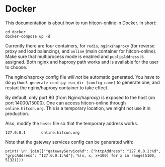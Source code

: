 # Docker

This documentation is about how to run hitcon-online in Docker.
In short:
```
cd docker
docker-compose up -d
```

Currently there are four containers, for `redis`, `nginx`/`haproxy` (for reverse proxy and load balancing), and `online` (main container for hitcon-online). Make sure that multiprocess mode is enabled and `publicAddress` is assigned. Both nginx and haproxy path works and is available for the user to choose.

The nginx/haproxy config file *will not* be automatic generated. You have to do `python3 generate-conf.py run_dir [config name]` to generate one, and restart the nginx/haproxy container to take effect.

By default, only port 80 (from Nginx/haproxy) is exposed to the host (on port 14000/15000). One can access hitcon-online through `online.hitcon.org`. This is a temporary location, we might not use it in production.

Also, modify the `hosts` file so that the temporary address works.
```
127.0.0.1       online.hitcon.org
```

Note that the gateway services config can be generated with:
```
print('\n'.join(['"gatewayService%d": {"httpAddress": "127.0.0.1:%d", "grpcAddress": "127.0.0.1:%d"},'%(x, x, x+100) for x in range(5100, 5132)]))
```
